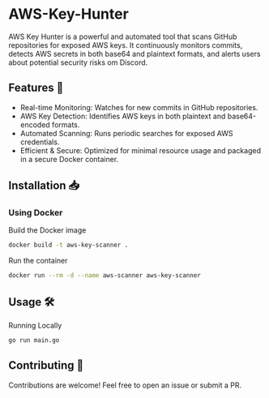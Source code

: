 # AWS-Key-Hunter

AWS Key Hunter is a powerful and automated tool that scans GitHub repositories for exposed AWS keys. It continuously monitors commits, detects AWS secrets in both base64 and plaintext formats, and alerts users about potential security risks om Discord.

## Features 🚀

- Real-time Monitoring: Watches for new commits in GitHub repositories.
- AWS Key Detection: Identifies AWS keys in both plaintext and base64-encoded formats.
- Automated Scanning: Runs periodic searches for exposed AWS credentials.
- Efficient & Secure: Optimized for minimal resource usage and packaged in a secure Docker container.

## Installation 📥

### Using Docker

Build the Docker image
```bash
docker build -t aws-key-scanner .
```
Run the container
```bash
docker run --rm -d --name aws-scanner aws-key-scanner
```

## Usage 🛠

Running Locally
```bash
go run main.go
```


## Contributing 🤝

Contributions are welcome! Feel free to open an issue or submit a PR.